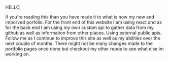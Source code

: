 HELLO, 

If you're reading this than you have made it to what is now my new and imporved porfolio. 
For the front end of this website I am using react and as for the back end I am using my own custom api to gather data from my github as well as information from other places. Using external public apis. Follow me as I continue to improve this site as well as my abilities over the next couple of months. There might not be many changes made to the portfolio pages once done but checkout my other repos to see what else im working on.
